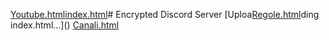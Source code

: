 [Youtube.html](https://github.com/user-attachments/files/21837667/Youtube.html)[index.html](https://github.com/user-attachments/files/21822663/index.html)# Encrypted
Discord Server
[Uploa[Regole.html](https://github.com/user-attachments/files/21822664/Regole.html)ding index.html…]()
[Canali.html](https://github.com/user-attachments/files/21824104/Canali.html)

        
